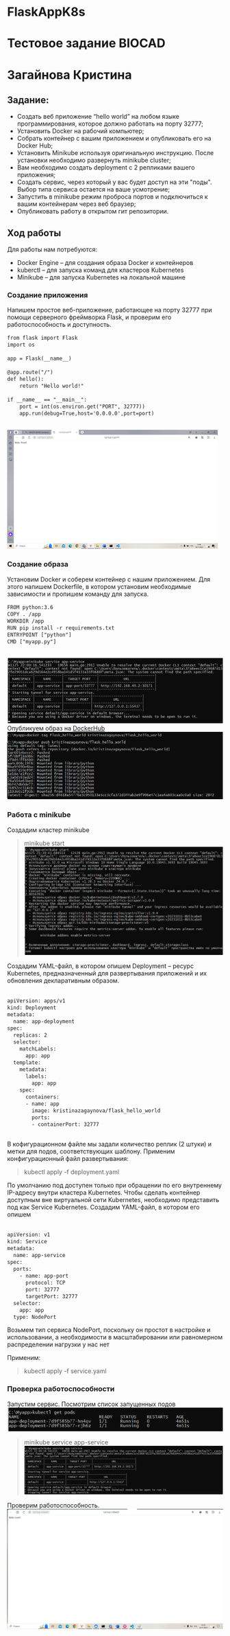 # FlaskAppK8s
# Тестовое задание BIOCAD
# Загайнова Кристина

## Задание:

- Создать веб приложение “hello world” на любом языке программирования, которое должно работать на порту 32777;
- Установить Docker на рабочий компьютер;
- Собрать контейнер с вашим приложением и опубликовать его на Docker Hub;
- Установить Minikube используя оригинальную инструкцию. После установки необходимо развернуть minikube cluster;
- Вам необходимо создать deployment с 2 репликами вашего приложения;
- Создать сервис, через который у вас будет доступ на эти "поды". Выбор типа сервиса остается на ваше усмотрение;
- Запустить в minikube режим проброса портов и подключиться к вашим контейнерам через веб браузер;
- Опубликовать работу в открытом гит репозитории.

## Ход работы

Для работы нам потребуются:

- Docker Engine – для создания образа Docker и контейнеров
- kuberctl – для запуска команд для кластеров Kubernetes
- Minikube – для запуска Kubernetes на локальной машине


### Создание приложения
Напишем простое веб-приложение, работающее на порту 32777 при помощи серверного фреймворка Flask, и проверим его работоспособность и доступность. 
```
from flask import Flask
import os

app = Flask(__name__)

@app.route("/")
def hello():
    return "Hello world!"

if __name__ == "__main__":
    port = int(os.environ.get("PORT", 32777))
    app.run(debug=True,host='0.0.0.0',port=port)
```
<br>![](./img/1.png)<br/>
### Создание образа
Установим Docker и соберем контейнер с нашим приложением. Для этого напишем Dockerfile, в котором установим необходимые зависимости и пропишем команду для запуска. 
```
FROM python:3.6
COPY . /app
WORKDIR /app
RUN pip install -r requirements.txt
ENTRYPOINT ["python"]
CMD ["myapp.py"]
```
<br>![](./img/2.png)<br/>
Опубликуем образ на <a href="https://hub.docker.com/repository/docker/kristinazagaynova/flask_hello_world/general" target="_blank">DockerHub</a> 
<br>![](./img/3.png)<br/>

### Работа с minikube

Создадим кластер minikube
> minikube start
<br>![](./img/4.png)<br/>

Создадим YAML-файл, в котором опишем Deployment – ресурс Kubernetes, предназначенный для развертывания приложений и их обновления декларативным образом. 

```

apiVersion: apps/v1
kind: Deployment
metadata:
  name: app-deployment
spec:
  replicas: 2
  selector:
    matchLabels:
      app: app
  template:
    metadata:
      labels:
        app: app
    spec:
      containers:
      - name: app
        image: kristinazagaynova/flask_hello_world
        ports:
        - containerPort: 32777


```

В кофигурационном файле мы задали количество реплик (2 штуки) и метки для подов, соответствующих шаблону.
Применим конфигурационный файл развертывания:
> kubectl apply -f deployment.yaml

По умолчанию под доступен только при обращении по его внутреннему IP-адресу внутри кластера Kubernetes. Чтобы сделать контейнер доступным вне виртуальной сети Kubernetes, необходимо представить под как Service Kubernetes. Создадим YAML-файл, в котором его опишем

```

apiVersion: v1
kind: Service
metadata:
  name: app-service
spec:
  ports:
    - name: app-port
      protocol: TCP
      port: 32777
      targetPort: 32777
  selector:
    app: app
  type: NodePort

```

Возьмем тип сервиса NodePort, поскольку он простот в настройке и использовании, а необходимости в масштабировании или равномерном распределении нагрузки у нас нет

Применим:

> kubectl apply -f service.yaml

### Проверка работоспособности

Запустим сервис.
Посмотрим список запущенных подов
<br>![](./img/7.png)<br/>

> minikube service app-service
<br>![](./img/5.png)<br/>

Проверим работоспособность.
<br>![](./img/6.png)<br/>
